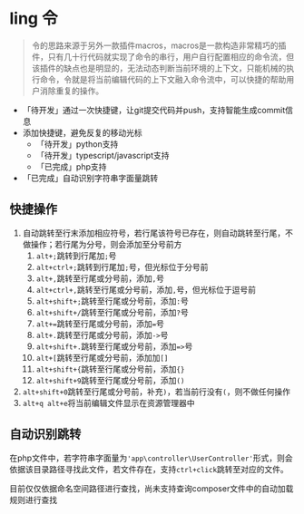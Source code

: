 # ling 令
> 令的思路来源于另外一款插件macros，macros是一款构造非常精巧的插件，只有几十行代码就实现了命令的串行，用户自行配置相应的命令流，但该插件的缺点也是明显的，无法动态判断当前环境的上下文，只能机械的执行命令，令就是将当前编辑代码的上下文融入命令流中，可以快捷的帮助用户消除重复的操作。

- 「待开发」通过一次快捷键，让git提交代码并push，支持智能生成commit信息
- 添加快捷键，避免反复的移动光标
    - 「待开发」python支持
    - 「待开发」typescript/javascript支持
    - 「已完成」php支持
- 「已完成」自动识别字符串字面量跳转

## 快捷操作
1. 自动跳转至行末添加相应符号，若行尾该符号已存在，则自动跳转至行尾，不做操作；若行尾为分号，则会添加至分号前方
    1. `alt+;`跳转到行尾加`;`号
    1. `alt+ctrl+;`跳转到行尾加`;`号，但光标位于分号前
    1. `alt+,`跳转至行尾或分号前，添加`,`号
    1. `alt+ctrl+,`跳转至行尾或分号前，添加`,`号，但光标位于逗号前
    1. `alt+shift+;`跳转至行尾或分号前，添加`:`号
    1. `alt+shift+/`跳转至行尾或分号前，添加`?`号
    1. `alt+=`跳转至行尾或分号前，添加`=`号
    1. `alt+.`跳转至行尾或分号前，添加`->`号
    1. `alt+shift+.`跳转至行尾或分号前，添加`=>`号
    1. `alt+[`跳转至行尾或分号前，添加加`[]`
    1. `alt+shift+{`跳转至行尾或分号前，添加`{}`
    1. `alt+shift+9`跳转至行尾或分号前，添加`()`
1. `alt+shift+0`跳转至行尾或分号前，补充`)`，若当前行没有`(`，则不做任何操作
1. `alt+q alt+e`将当前编辑文件显示在资源管理器中

## 自动识别跳转
在php文件中，若字符串字面量为`'app\controller\UserController'`形式，则会依据该目录路径寻找此文件，若文件存在，支持`ctrl+click`跳转至对应的文件。

目前仅仅依据命名空间路径进行查找，尚未支持查询composer文件中的自动加载规则进行查找